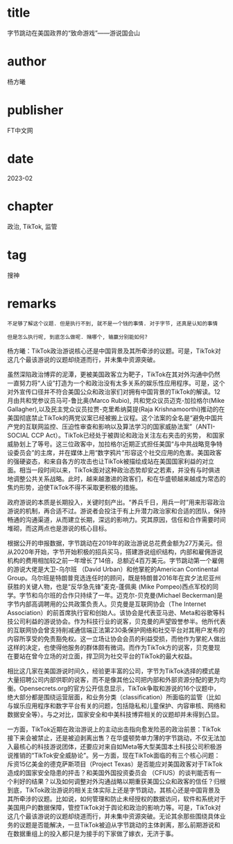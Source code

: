 # title
字节跳动在美国政界的“致命游戏”——游说国会山

# author
杨方曦

# publisher
FT中文网

# date
2023-02

# chapter
政治, TikTok, 监管

# tag
搜神

# remarks
`不足够了解这个议题. 但是执行不到, 就不是一个钱的事情. 对于字节, 还真是认知的事情`

`但是怎么执行呢, 到底怎么做呢. 赌哪个, 输赢分别能如何?`

杨方曦：TikTok政治游说核心还是中国背景及其所牵涉的议题。可是，TikTok对这几个最该游说的议题却绕道而行，并未集中资源突破。

虽然深陷政治博弈的泥潭，更被美国政客立为靶子，TikTok在其对外沟通中仍然一直努力将“人设”打造为一个和政治没有太多关系的娱乐性应用程序。可是，这个对外宣传口径并不符合美国公众和政治家们对拥有中国背景的TikTok的解读。12月由共和党参议员马可-鲁比奥(Marco Rubio), 共和党众议员迈克-加拉格尔(Mike Gallagher),以及民主党众议员拉贾-克里希纳莫提(Raja Krishnamoorthi)推动的在美国彻底禁止TikTok的两党议案已经被搬上议程。这个法案的全名是“避免中国共产党的互联网监控、压迫性审查和影响以及算法学习的国家威胁法案”（ANTI-SOCIAL CCP Act）。TikTok已经处于被舆论和政治关注左右夹击的劣势， 和国家威胁划上了等号。这三位政客中，加拉格尔近期正式担任美国“与中共战略竞争特设委员会”的主席，并在媒体上用“数字鸦片”形容这个社交应用的危害。美国政客的强硬姿态，和来自各方的攻击也让TikTok被描绘成站在美国国家利益的对立面。相当一段时间以来，TikTok面对这种政治态势却安之若素，并没有与时俱进地调整公共关系战略。此时，越来越激进的政客们，和在华盛顿越来越成为常态的焦灼形势，迫使TikTok不得不采取更积极的措施。

政府游说的本质是长期投入，关键时刻产出。“养兵千日，用兵一时”用来形容政治游说的机制，再合适不过。游说者会投注于有上升潜力政治家和合适的团队，保持畅通的沟通渠道，从而建立长期，深远的影响力。究其原因，信任和合作需要时间堆砌，而这两点也是游说的核心目标。



根据公开的申报数据，字节跳动在2019年的政治游说总花费金额为27万美元。但从2020年开始，字节开始积极的招兵买马，搭建游说组织结构，内部和雇佣游说机构的费用相加较之前一年增长了14倍，总额近4百万美元。字节跳动第一个雇佣的游说大佬是大卫-乌尔班 （David Urban）和他掌舵的American Continental Group。乌尔班是特朗普竞选连任时的顾问，既是特朗普2016年在宾夕法尼亚州获胜的关键人物，也是“反华急先锋”麦克-蓬佩奥 (Mike Pompeo)西点军校的同学。字节和乌尔班的合作只持续了一年。迈克尔-贝克曼(Michael Beckerman)是字节内部高调聘用的公共政策负责人。贝克曼是互联网协会（The Internet Association）的前首席执行官和创始人。该协会是代表亚马逊、Meta和谷歌等科技公司利益的游说协会。作为科技行业的说客，贝克曼的声望毁誉参半。他所代表的互联网协会曾支持削减通信端正法第230条保护网络和社交平台对其用户发布的内容所享受的免责豁免权。这一立场让协会会员的利益受损，而他作为掌舵人做出这样的决定，也使得他服务的群体颇有微词。而作为TikTok方的说客，贝克曼现在要站在曾今立场的对立面，捍卫同为社交平台的TikTok的最大权益。

相比这几家在美国游说时间久，经验更丰富的公司，字节为TikTok选择的模式是大量招聘公司内部供职的说客，而不是像其他公司把内部和外部资源分配的更为均衡。Opensecrets.org的官方公开信息显示，TikTok争取和游说的16个议题中，绝大部分都是围绕运营层面，和业务分类（classification）所面临的监管（比如与娱乐应用程序和数字平台有关的问题，包括隐私和儿童保护、内容审核、网络和数据安全等）。与之对比，国家安全和中美科技博弈相关的议题却并未得到凸显。



一方面，TikTok近期在政治游说上的主动出击指向愈发险恶的政治前景：TikTok接下来会被禁止，还是被迫剥离出售？在华盛顿势单力薄的字节跳动，不仅无法加入最核心的科技游说团体，还要应对来自如Meta等大型美国本土科技公司积极游说推销的“TikTok安全威胁论”。另一方面，现在TikTok面临的有三个核心问题：斥资15亿美金的德克萨斯项目（Project Texas）是否能应对美国政客对于TikTok造成的国家安全隐患的抨击？和美国外国投资委员会 （CFIUS）的谈判能否有一个利好的结果？以及如何调整对外沟通战略以期重获美国公众和政客的信任？归根到底，TikTok政治游说的相关主体实际上还是字节跳动，其核心还是中国背景及其所牵涉的议题。比如说，如何管理和防止未经授权的数据访问，软件和系统对于美国用户的数据保障，管控TikTok对于舆论和政治的影响力等。可是，TikTok对这几个最该游说的议题却绕道而行，并未集中资源突破。无论其余那些围绕具体业务的议题是否能解决，一旦TikTok被迫从字节跳动的主体剥离，那么前期游说和在数据重组上的投入都只是为接手的下家做了嫁衣，无济于事。
